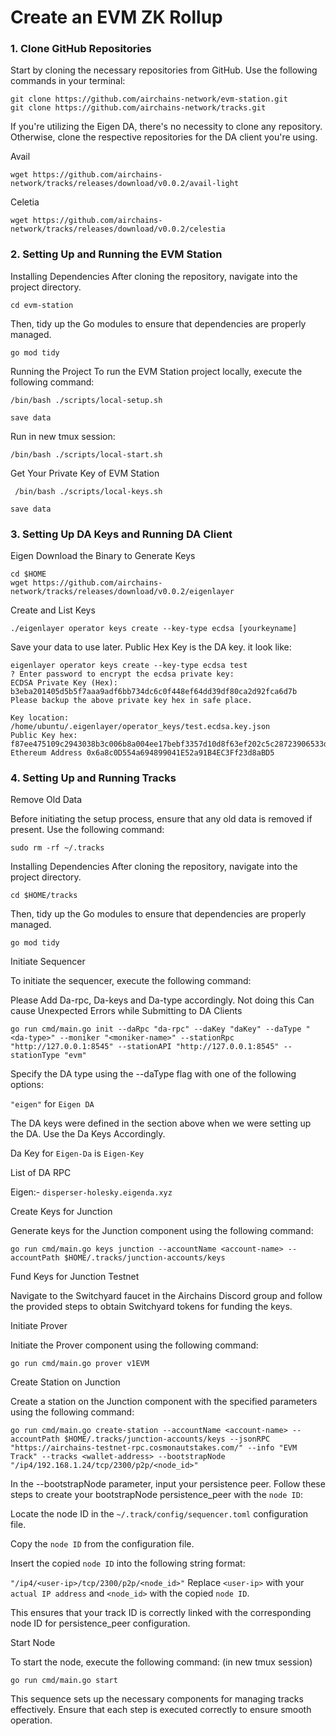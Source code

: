 # Create an EVM ZK Rollup
### 1. Clone GitHub Repositories
Start by cloning the necessary repositories from GitHub. Use the following commands in your terminal:

```
git clone https://github.com/airchains-network/evm-station.git
git clone https://github.com/airchains-network/tracks.git
```
If you're utilizing the Eigen DA, there's no necessity to clone any repository. Otherwise, clone the respective repositories for the DA client you're using.

Avail

```
wget https://github.com/airchains-network/tracks/releases/download/v0.0.2/avail-light
```

Celetia
```
wget https://github.com/airchains-network/tracks/releases/download/v0.0.2/celestia
```
### 2. Setting Up and Running the EVM Station
Installing Dependencies
After cloning the repository, navigate into the project directory.

```
cd evm-station
```
Then, tidy up the Go modules to ensure that dependencies are properly managed.

```
go mod tidy
```
Running the Project
To run the EVM Station project locally, execute the following command:

```
/bin/bash ./scripts/local-setup.sh
```
`save data`

Run in new tmux session:
```
/bin/bash ./scripts/local-start.sh
```
Get Your Private Key of  EVM Station
```
 /bin/bash ./scripts/local-keys.sh
```
`save data`

### 3. Setting Up DA Keys and Running DA Client

Eigen
Download the Binary to Generate Keys
```
cd $HOME
wget https://github.com/airchains-network/tracks/releases/download/v0.0.2/eigenlayer
```
Create and List Keys

```
./eigenlayer operator keys create --key-type ecdsa [yourkeyname]
```
Save your data to use later. 
Public Hex Key is the DA key. it look like:

```
eigenlayer operator keys create --key-type ecdsa test
? Enter password to encrypt the ecdsa private key:
ECDSA Private Key (Hex):  b3eba201405d5b5f7aaa9adf6bb734dc6c0f448ef64dd39df80ca2d92fca6d7b
Please backup the above private key hex in safe place.

Key location: /home/ubuntu/.eigenlayer/operator_keys/test.ecdsa.key.json
Public Key hex:  f87ee475109c2943038b3c006b8a004ee17bebf3357d10d8f63ef202c5c28723906533dccfda5d76c1da0a9f05cc6d32085ca1af8aaab5a28171474b1ad0aa68
Ethereum Address 0x6a8c0D554a694899041E52a91B4EC3Ff23d8aBD5
```

### 4. Setting Up and Running Tracks
Remove Old Data

Before initiating the setup process, ensure that any old data is removed if present. Use the following command:

```
sudo rm -rf ~/.tracks
```
Installing Dependencies
After cloning the repository, navigate into the project directory.

```
cd $HOME/tracks
```
Then, tidy up the Go modules to ensure that dependencies are properly managed.

```
go mod tidy
```
Initiate Sequencer

To initiate the sequencer, execute the following command:

Please Add Da-rpc, Da-keys and Da-type accordingly. Not doing this Can cause Unexpected Errors while Submitting to DA Clients

```
go run cmd/main.go init --daRpc "da-rpc" --daKey "daKey" --daType "<da-type>" --moniker "<moniker-name>" --stationRpc "http://127.0.0.1:8545" --stationAPI "http://127.0.0.1:8545" --stationType "evm"
```
Specify the DA type using the --daType flag with one of the following options:

`"eigen"` for `Eigen DA`

The DA keys were defined in the section above when we were setting up the DA. Use the Da Keys Accordingly.

Da Key for `Eigen-Da` is `Eigen-Key`

List of DA RPC

Eigen:-  `disperser-holesky.eigenda.xyz`


Create Keys for Junction

Generate keys for the Junction component using the following command:

```
go run cmd/main.go keys junction --accountName <account-name> --accountPath $HOME/.tracks/junction-accounts/keys
```
Fund Keys for Junction Testnet

Navigate to the Switchyard faucet in the Airchains Discord group and follow the provided steps to obtain Switchyard tokens for funding the keys.

Initiate Prover

Initiate the Prover component using the following command:

```
go run cmd/main.go prover v1EVM
```
Create Station on Junction

Create a station on the Junction component with the specified parameters using the following command:

```
go run cmd/main.go create-station --accountName <account-name> --accountPath $HOME/.tracks/junction-accounts/keys --jsonRPC "https://airchains-testnet-rpc.cosmonautstakes.com/" --info "EVM Track" --tracks <wallet-address> --bootstrapNode "/ip4/192.168.1.24/tcp/2300/p2p/<node_id>"
```
In the --bootstrapNode parameter, input your persistence peer. Follow these steps to create your bootstrapNode persistence_peer with the `node ID`:

Locate the node ID in the `~/.track/config/sequencer.toml` configuration file.

Copy the `node ID` from the configuration file.

Insert the copied `node ID` into the following string format:

`"/ip4/<user-ip>/tcp/2300/p2p/<node_id>"`
Replace `<user-ip>` with your `actual IP address` and `<node_id>` with the copied `node ID`.

This ensures that your track ID is correctly linked with the corresponding node ID for persistence_peer configuration.

Start Node

To start the node, execute the following command: (in new tmux session)

```
go run cmd/main.go start
```
This sequence sets up the necessary components for managing tracks effectively. Ensure that each step is executed correctly to ensure smooth operation.
